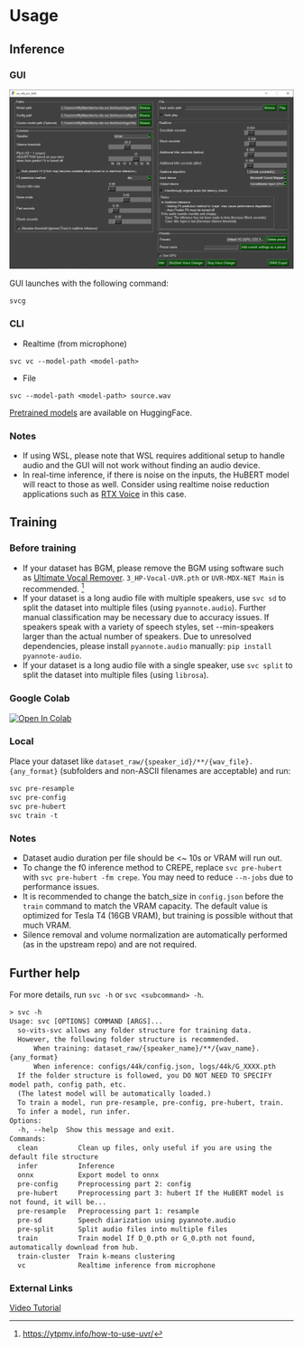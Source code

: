 # Usage

## Inference

### GUI

![GUI](https://raw.githubusercontent.com/34j/so-vits-svc-fork/main/docs/_static/gui.png)

GUI launches with the following command:

```shell
svcg
```

### CLI

- Realtime (from microphone)

```shell
svc vc --model-path <model-path>
```

- File

```shell
svc --model-path <model-path> source.wav
```

[Pretrained models](https://huggingface.co/models?search=so-vits-svc-4.0) are available on HuggingFace.

### Notes

- If using WSL, please note that WSL requires additional setup to handle audio and the GUI will not work without finding an audio device.
- In real-time inference, if there is noise on the inputs, the HuBERT model will react to those as well. Consider using realtime noise reduction applications such as [RTX Voice](https://www.nvidia.com/en-us/geforce/guides/nvidia-rtx-voice-setup-guide/) in this case.

## Training

### Before training

- If your dataset has BGM, please remove the BGM using software such as [Ultimate Vocal Remover](https://ultimatevocalremover.com/). `3_HP-Vocal-UVR.pth` or `UVR-MDX-NET Main` is recommended. [^1]
- If your dataset is a long audio file with multiple speakers, use `svc sd` to split the dataset into multiple files (using `pyannote.audio`). Further manual classification may be necessary due to accuracy issues. If speakers speak with a variety of speech styles, set --min-speakers larger than the actual number of speakers. Due to unresolved dependencies, please install `pyannote.audio` manually: `pip install pyannote-audio`.
- If your dataset is a long audio file with a single speaker, use `svc split` to split the dataset into multiple files (using `librosa`).

[^1]: https://ytpmv.info/how-to-use-uvr/

### Google Colab

[![Open In Colab](https://colab.research.google.com/assets/colab-badge.svg)](https://colab.research.google.com/github/34j/so-vits-svc-fork/blob/main/notebooks/so-vits-svc-fork-4.0.ipynb)

### Local

Place your dataset like `dataset_raw/{speaker_id}/**/{wav_file}.{any_format}` (subfolders and non-ASCII filenames are acceptable) and run:

```shell
svc pre-resample
svc pre-config
svc pre-hubert
svc train -t
```

### Notes

- Dataset audio duration per file should be <~ 10s or VRAM will run out.
- To change the f0 inference method to CREPE, replace `svc pre-hubert` with `svc pre-hubert -fm crepe`. You may need to reduce `--n-jobs` due to performance issues.
- It is recommended to change the batch_size in `config.json` before the `train` command to match the VRAM capacity. The default value is optimized for Tesla T4 (16GB VRAM), but training is possible without that much VRAM.
- Silence removal and volume normalization are automatically performed (as in the upstream repo) and are not required.

## Further help

For more details, run `svc -h` or `svc <subcommand> -h`.

```shell
> svc -h
Usage: svc [OPTIONS] COMMAND [ARGS]...
  so-vits-svc allows any folder structure for training data.
  However, the following folder structure is recommended.
      When training: dataset_raw/{speaker_name}/**/{wav_name}.{any_format}
      When inference: configs/44k/config.json, logs/44k/G_XXXX.pth
  If the folder structure is followed, you DO NOT NEED TO SPECIFY model path, config path, etc.
  (The latest model will be automatically loaded.)
  To train a model, run pre-resample, pre-config, pre-hubert, train.
  To infer a model, run infer.
Options:
  -h, --help  Show this message and exit.
Commands:
  clean          Clean up files, only useful if you are using the default file structure
  infer          Inference
  onnx           Export model to onnx
  pre-config     Preprocessing part 2: config
  pre-hubert     Preprocessing part 3: hubert If the HuBERT model is not found, it will be...
  pre-resample   Preprocessing part 1: resample
  pre-sd         Speech diarization using pyannote.audio
  pre-split      Split audio files into multiple files
  train          Train model If D_0.pth or G_0.pth not found, automatically download from hub.
  train-cluster  Train k-means clustering
  vc             Realtime inference from microphone
```

### External Links

[Video Tutorial](https://www.youtube.com/watch?v=tZn0lcGO5OQ)

